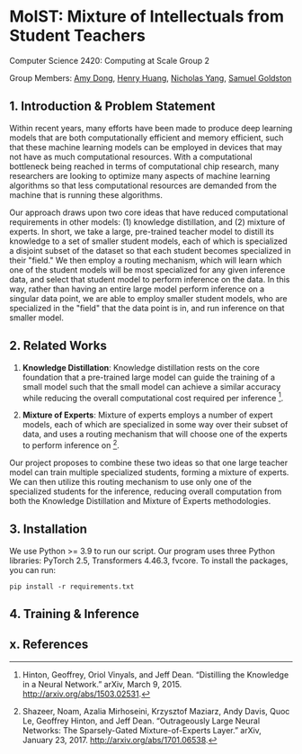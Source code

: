 # MoIST: Mixture of Intellectuals from Student Teachers

Computer Science 2420: Computing at Scale Group 2

Group Members: [Amy Dong](mailto:amydong@college.harvard.edu), [Henry Huang](mailto:hhuang@college.harvard.edu), [Nicholas Yang](mailto:nyang@college.harvard.edu), [Samuel Goldston](mailto:sgoldston@college.harvard.edu)

## 1. Introduction & Problem Statement

Within recent years, many efforts have been made to produce deep learning models that are both computationally efficient and memory efficient, such that these machine learning models can be employed in devices that may not have as much computational resources. With a computational bottleneck being reached in terms of computational chip research, many researchers are looking to optimize many aspects of machine learning algorithms so that less computational resources are demanded from the machine that is running these algorithms.

Our approach draws upon two core ideas that have reduced computational requirements in other models: (1) knowledge distillation, and (2) mixture of experts. In short, we take a large, pre-trained teacher model to distill its knowledge to a set of smaller student models, each of which is specialized a disjoint subset of the dataset so that each student becomes specialized in their "field." We then employ a routing mechanism, which will learn which one of the student models will be most specialized for any given inference data, and select that student model to perform inference on the data. In this way, rather than having an entire large model perform inference on a singular data point, we are able to employ smaller student models, who are specialized in the "field" that the data point is in, and run inference on that smaller model.

## 2. Related Works

1. **Knowledge Distillation**: Knowledge distillation rests on the core foundation that a pre-trained large model can guide the training of a small model such that the small model can achieve a similar accuracy while reducing the overall computational cost required per inference [^1].

2. **Mixture of Experts**: Mixture of experts employs a number of expert models, each of which are specialized in some way over their subset of data, and uses a routing mechanism that will choose one of the experts to perform inference on [^2].

Our project proposes to combine these two ideas so that one large teacher model can train multiple specialized students, forming a mixture of experts. We can then utilize this routing mechanism to use only one of the specialized students for the inference, reducing overall computation from both the Knowledge Distillation and Mixture of Experts methodologies.

## 3. Installation

We use Python >= 3.9 to run our script. Our program uses three Python libraries: PyTorch 2.5, Transformers 4.46.3, fvcore. To install the packages, you can run:

```
pip install -r requirements.txt
```

## 4. Training & Inference

## x. References

[^1]: Hinton, Geoffrey, Oriol Vinyals, and Jeff Dean. “Distilling the Knowledge in a Neural Network.” arXiv, March 9, 2015. http://arxiv.org/abs/1503.02531.
[^2]: Shazeer, Noam, Azalia Mirhoseini, Krzysztof Maziarz, Andy Davis, Quoc Le, Geoffrey Hinton, and Jeff Dean. “Outrageously Large Neural Networks: The Sparsely-Gated Mixture-of-Experts Layer.” arXiv, January 23, 2017. http://arxiv.org/abs/1701.06538.
